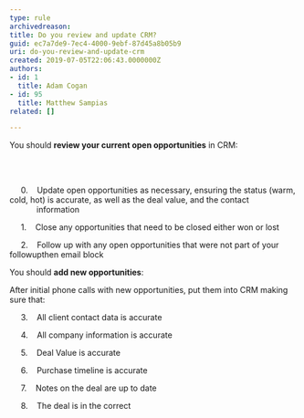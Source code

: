 ```yaml
---
type: rule
archivedreason: 
title: Do you review and update CRM?
guid: ec7a7de9-7ec4-4000-9ebf-87d45a8b05b9
uri: do-you-review-and-update-crm
created: 2019-07-05T22:06:43.0000000Z
authors:
- id: 1
  title: Adam Cogan
- id: 95
  title: Matthew Sampias
related: []

---
```



<p class="ssw15-rteElement-P">​You should <b>review your current open opportunities</b> in CRM&#58;<br></p>
<br><excerpt class='endintro'></excerpt><br>
<p>&#160; &#160;&#160; 0. &#160;&#160; Update open opportunities as necessary, ensuring the status (warm, cold, hot) is accurate, as well as the deal value, and the contact&#160;<br>&#160; &#160; &#160; &#160; &#160; &#160; information<br></p><p>&#160; &#160;&#160; 1. &#160;&#160; Close any opportunities that need to be closed either won or lost<br></p><p>&#160; &#160;&#160; 2. &#160;&#160; Follow up with any open opportunities that were not part of your followupthen email block</p><p class="ssw15-rteElement-P">
​You should <b>add new opportunities</b>&#58;<b></b><br></p><p>After initial phone calls with new opportunities, put them into CRM making sure that&#58;</p><p>&#160; &#160;&#160; 3. &#160;&#160; All client contact data is accurate</p><p>&#160; &#160;&#160; 4. &#160;&#160; All company information is accurate</p><p>&#160; &#160;&#160; 5. &#160;&#160; Deal Value is accurate</p><p>&#160; &#160;&#160; 6. &#160;&#160; Purchase timeline is accurate</p><p>&#160; &#160;&#160; 7. &#160;&#160; Notes on the deal are up to date</p><p>&#160; &#160;&#160; 8. &#160;&#160; The deal is in the correct<span style="color&#58;#444444;">&#160;</span><span style="color&#58;#444444;">​</span></p>


